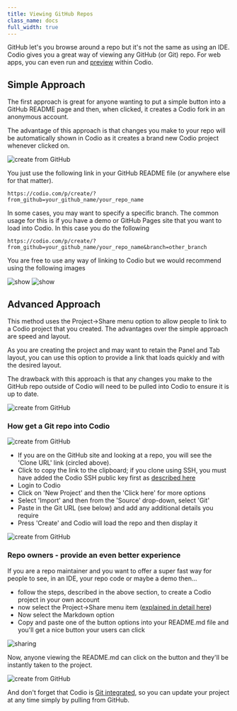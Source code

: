 ```yaml
---
title: Viewing GitHub Repos
class_name: docs
full_width: true
---
```


GitHub let's you browse around a repo but it's not the same as using an IDE. Codio gives you a great way of viewing any GitHub (or Git) repo. For web apps, you can even run and [preview](/docs/ide/features/inline-preview) within Codio.

## Simple Approach
The first approach is great for anyone wanting to put a simple button into a GitHub README page and then, when clicked, it creates a Codio fork in an anonymous account.

The advantage of this approach is that changes you make to your repo will be automatically shown in Codio as it creates a brand new Codio project whenever clicked on.

<img alt="create from GitHub" src="/img/docs/github-readme.png" class="simple"/>


You just use the following link in your GitHub README file (or anywhere else for that matter).

```
https://codio.com/p/create/?from_github=your_github_name/your_repo_name
```

In some cases, you may want to specify a specific branch. The common usage for this is if you have a demo or GitHub Pages site that you want to load into Codio. In this case you do the following

```
https://codio.com/p/create/?from_github=your_github_name/your_repo_name&branch=other_branch
```

You are free to use any way of linking to Codio but we would recommend using the following images

<img alt="show" src="https://codio-public.s3.amazonaws.com/sharing/open-in-ide.png" class="simple"/>
<img alt="show" src="https://codio-public.s3.amazonaws.com/sharing/demo-in-ide.png" class="simple"/>

## Advanced Approach
This method uses the Project->Share menu option to allow people to link to a Codio project that you created. The advantages over the simple approach are speed and layout.

As you are creating the project and may want to retain the Panel and Tab layout, you can use this option to provide a link that loads quickly and with the desired layout.

The drawback with this approach is that any changes you make to the GitHub repo outside of Codio will need to be pulled into Codio to ensure it is up to date.

<img alt="create from GitHub" src="/img/docs/panel-overview.png" class="simple"/>



### How get a Git repo into Codio

<img alt="create from GitHub" src="/img/docs/github-clone-url.png" class="simple"/>


- If you are on the GitHub site and looking at a repo, you will see the 'Clone URL' link (circled above).
- Click to copy the link to the clipboard; if you clone using SSH, you must have added the Codio SSH public key first as [described here](/docs/account/)
- Login to Codio
- Click on 'New Project' and then the 'Click here' for more options
- Select 'Import' and then from the 'Source' drop-down, select 'Git'
- Paste in the Git URL (see below) and add any additional details you require
- Press 'Create' and Codio will load the repo and then display it

<img alt="create from GitHub" src="/img/docs/github-create.png" class="simple"/>


### Repo owners - provide an even better experience
If you are a repo maintainer and you want to offer a super fast way for people to see, in an IDE, your repo code or maybe a demo then...

- follow the steps, described in the above section, to create a Codio project in your own account
- now select the Project->Share menu item ([explained in detail here](/docs/ide/features/sharing/))
- Now select the Markdown option
- Copy and paste one of the button options into your README.md file and you'll get a nice button your users can click

<img alt="sharing" src="/img/docs/sharing.png" class="simple"/>

Now, anyone viewing the README.md can click on the button and they'll be instantly taken to the project.

<img alt="create from GitHub" src="/img/docs/github-readme.png" class="simple"/>



And don't forget that Codio is [Git integrated](/docs/ide/editing/git), so you can update your project at any time simply by pulling from GitHub.

